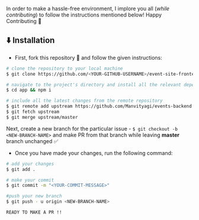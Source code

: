 In order to make a hassle-free environment, I implore you all (_while contributing_) to follow the instructions mentioned below!
Happy Contributing :slightly_smiling_face:


## :arrow_down: Installation

- First, fork this repository :fork_and_knife: and follow the given instructions:

```bash
# clone the repository to your local machine
$ git clone https://github.com/<YOUR-GITHUB-USERNAME>/event-site-frontend.git

# navigate to the project's directory and install all the relevant dependencies
$ cd app && npm i 

# include all the latest changes from the remote repository
$ git remote add upstream https://github.com/Manvityagi/events-backend
$ git fetch upstream
$ git merge upstream/master
```


Next, create a new branch for the particular issue - `$ git checkout -b <NEW-BRANCH-NAME>` and make PR from that branch while leaving
**master** branch unchanged :white_check_mark:

- Once you have made your changes, run the following command:

```bash
# add your changes
$ git add .

# make your commit
$ git commit -m "<YOUR-COMMIT-MESSAGE>"

#push your new branch
$ git push - u origin <NEW-BRANCH-NAME>

READY TO MAKE A PR !!

